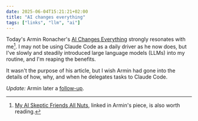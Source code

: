 ```yaml
---
date: 2025-06-04T15:21:21+02:00
title: "AI changes everything"
tags: ["links", "llm", "ai"]
---
```

Today's Armin Ronacher's [AI Changes Everything](https://lucumr.pocoo.org/2025/6/4/changes/) strongly resonates with me[^1]. I may not be using Claude Code as a daily driver as he now does, but I've slowly and steadily introduced large language models (LLMs) into my routine, and I'm reaping the benefits.

It wasn't the purpose of his article, but I wish Armin had gone into the details of how, why, and when he delegates tasks to Claude Code.

_Update:_ Armin later a [follow-up](https://lucumr.pocoo.org/2025/6/10/genai-criticism/).

[^1]: [My AI Skeptic Friends All Nuts](https://fly.io/blog/youre-all-nuts/), linked in Armin's piece, is also worth reading.